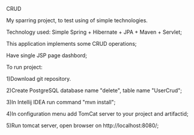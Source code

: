 CRUD

My sparring project, to test using of simple technologies.

Technology used: Simple Spring + Hibernate + JPA + Maven + Servlet;

This application implements some CRUD operations;

Have single JSP page dashbord;

To run project:

1)Download git repository.

2)Create PostgreSQL database name "delete", table name "UserCrud";

3)In Intellij IDEA run command "mvn install";

4)In configuration menu add TomCat server to your project and artifactid;

5)Run tomcat server, open browser on http://localhost:8080/;




